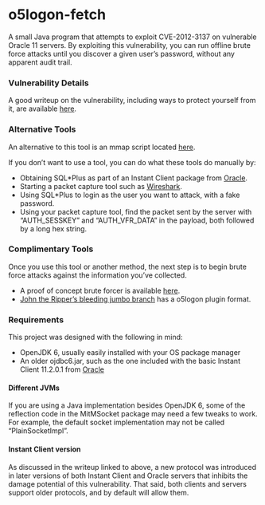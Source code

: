 o5logon-fetch
=============

A small Java program that attempts to exploit CVE-2012-3137 on vulnerable Oracle 11 servers. By exploiting this vulnerability, you can run offline brute force attacks until you discover a given user’s password, without any apparent audit trail.

### Vulnerability Details

A good writeup on the vulnerability, including ways to protect yourself from it, are available [here](http://www.teamshatter.com/topics/general/team-shatter-exclusive/oracle-database-11g-stealth-password-cracking-vulnerability-in-logon-protocol-cve-2012-3137/).

### Alternative Tools

An alternative to this tool is an mmap script located [here](http://nmap.org/nsedoc/scripts/oracle-brute-stealth.html).

If you don’t want to use a tool, you can do what these tools do manually by:

* Obtaining SQL*Plus as part of an Instant Client package from [Oracle](http://www.oracle.com/technetwork/indexes/downloads/index.html).
* Starting a packet capture tool such as [Wireshark](https://www.wireshark.org/).
* Using SQL*Plus to login as the user you want to attack, with a fake password.
* Using your packet capture tool, find the packet sent by the server with “AUTH_SESSKEY” and “AUTH_VFR_DATA” in the payload, both followed by a long hex string.

### Complimentary Tools

Once you use this tool or another method, the next step is to begin brute force attacks against the information you’ve collected.

* A proof of concept brute forcer is available [here](http://www.exploit-db.com/exploits/22069/).
* [John the Ripper’s bleeding jumbo branch](https://github.com/magnumripper/JohnTheRipper/tree/bleeding-jumbo) has a o5logon plugin format.

### Requirements

This project was designed with the following in mind:

* OpenJDK 6, usually easily installed with your OS package manager
* An older ojdbc6.jar, such as the one included with the basic Instant Client 11.2.0.1 from [Oracle](http://www.oracle.com/technetwork/indexes/downloads/index.html)

#### Different JVMs

If you are using a Java implementation besides OpenJDK 6, some of the reflection code in the MitMSocket package may need a few tweaks to work. For example, the default socket implementation may not be called “PlainSocketImpl”.

#### Instant Client version

As discussed in the writeup linked to above, a new protocol was introduced in later versions of both Instant Client and Oracle servers that inhibits the damage potential of this vulnerability. That said, both clients and servers support older protocols, and by default will allow them. 